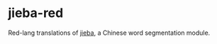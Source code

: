 # jieba-red
Red-lang translations of [jieba](https://github.com/fxsjy/jieba), a Chinese word segmentation module.

